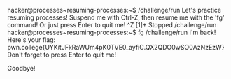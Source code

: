 hacker@processes~resuming-processes:~$ /challenge/run
Let's practice resuming processes! Suspend me with Ctrl-Z, then resume me with 
the 'fg' command! Or just press Enter to quit me!
^Z
[1]+  Stopped                 /challenge/run
hacker@processes~resuming-processes:~$ fg
/challenge/run
I'm back! Here's your flag:
pwn.college{UYKitJFkRaWUm4pK0TVE0_ayfiC.QX2QDO0wSO0AzNzEzW}
Don't forget to press Enter to quit me!

Goodbye!
